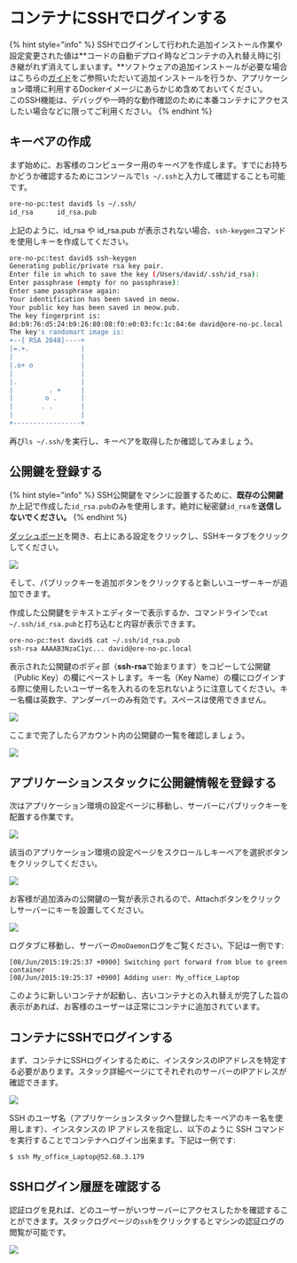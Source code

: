 # コンテナにSSHでログインする

{% hint style="info" %}
SSHでログインして行われた追加インストール作業や設定変更された値は**コードの自動デプロイ時などコンテナの入れ替え時に引き継がれず消えてしまいます。**ソフトウェアの追加インストールが必要な場合はこちらの[ガイド](https://docs.mobingi.com/official/tutorials/jp/custom_installation_script)をご参照いただいて追加インストールを行うか、アプリケーション環境に利用するDockerイメージにあらかじめ含めておいてください。  
このSSH機能は、デバッグや一時的な動作確認のために本番コンテナにアクセスしたい場合などに限ってご利用ください。
{% endhint %}

## キーペアの作成

まず始めに、お客様のコンピューター用のキーペアを作成します。すでにお持ちかどうか確認するためにコンソールで`ls ~/.ssh`と入力して確認することも可能です。

```bash
ore-no-pc:test david$ ls ~/.ssh/
id_rsa		id_rsa.pub
```

上記のように、id\_rsa や id\_rsa.pub が表示されない場合、`ssh-keygen`コマンドを使用しキーを作成してください。

```bash
ore-no-pc:test david$ ssh-keygen
Generating public/private rsa key pair.
Enter file in which to save the key (/Users/david/.ssh/id_rsa):
Enter passphrase (empty for no passphrase):
Enter same passphrase again:
Your identification has been saved in meow.
Your public key has been saved in meow.pub.
The key fingerprint is:
8d:b9:76:d5:24:b9:26:80:08:f0:e0:03:fc:1c:84:6e david@ore-no-pc.local
The key's randomart image is:
+--[ RSA 2048]----+
|=.+.             |
|                 |
|.o+ o            |
|                 |
|.                |
|         . +     |
|        o .      |
|       . .       |
|                 |
+-----------------+
```

再び`ls ~/.ssh/`を実行し、キーペアを取得したか確認してみましょう。

## 公開鍵を登録する

{% hint style="info" %}
SSH公開鍵をマシンに設置するために、**既存の公開鍵**か上記で作成した`id_rsa.pub`のみを使用します。絶対に秘密鍵`id_rsa`を**送信しないでください。**
{% endhint %}

[ダッシュボード](https://console.mobingi.com/)を開き、右上にある設定をクリックし、SSHキータブをクリックしてください。

![](../../.gitbook/assets/ssh_into1jp.png)

そして、パブリックキーを追加ボタンをクリックすると新しいユーザーキーが追加できます。

作成した公開鍵をテキストエディターで表示するか、コマンドラインで`cat ~/.ssh/id_rsa.pub`と打ち込むと内容が表示できます。

```bash
ore-no-pc:test david$ cat ~/.ssh/id_rsa.pub
ssh-rsa AAAAB3NzaC1yc... david@ore-no-pc.local
```

表示された公開鍵のボディ部（**ssh-rsa**で始まります）をコピーして公開鍵（Public Key）の欄にペーストします。キー名（Key Name）の欄にログインする際に使用したいユーザー名を入れるのを忘れないように注意してください。キー名欄は英数字、アンダーバーのみ有効です。スペースは使用できません。

![](../../.gitbook/assets/ssh_into2jp.png)

ここまで完了したらアカウント内の公開鍵の一覧を確認しましょう。

![](../../.gitbook/assets/ssh_into3jp.png)

## アプリケーションスタックに公開鍵情報を登録する

次はアプリケーション環境の設定ページに移動し、サーバーにパブリックキーを配置する作業です。

![](../../.gitbook/assets/ssh_into4jp.png)

該当のアプリケーション環境の設定ページをスクロールしキーペアを選択ボタンをクリックしてください。

![](../../.gitbook/assets/ssh_into5jp.png)

お客様が追加済みの公開鍵の一覧が表示されるので、Attachボタンをクリックしサーバーにキーを設置してください。

![](../../.gitbook/assets/ssh_into6jp.png)

ログタブに移動し、サーバーの`moDaemon`ログをご覧ください。下記は一例です:

```text
[08/Jun/2015:19:25:37 +0900] Switching port forward from blue to green container
[08/Jun/2015:19:25:37 +0900] Adding user: My_office_Laptop
```

このように新しいコンテナが起動し、古いコンテナとの入れ替えが完了した旨の表示があれば、お客様のユーザーは正常にコンテナに追加されています。

## コンテナにSSHでログインする

まず、コンテナにSSHログインするために、インスタンスのIPアドレスを特定する必要があります。スタック詳細ページにてそれぞれのサーバーのIPアドレスが確認できます。

![](../../.gitbook/assets/ssh_into7jp.png)

SSH のユーザ名（アプリケーションスタックへ登録したキーペアのキー名を使用します）、インスタンスの IP アドレスを指定し、以下のように SSH コマンドを実行することでコンテナへログイン出来ます。下記は一例です:

```bash
$ ssh My_office_Laptop@52.68.3.179
```

## SSHログイン履歴を確認する

認証ログを見れば、どのユーザーがいつサーバーにアクセスしたかを確認することができます。スタックログページの`ssh`をクリックするとマシンの認証ログの閲覧が可能です。

![](../../.gitbook/assets/ssh_into8jp.png)

